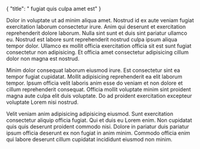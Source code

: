{
  "title": " fugiat quis culpa amet est"
}

Dolor in voluptate ut ad minim aliqua amet. Nostrud id ex aute veniam fugiat exercitation laborum consectetur irure. Anim qui deserunt et exercitation reprehenderit dolore laborum. Nulla sint sunt et duis sint pariatur ullamco eu. Nostrud est labore sunt reprehenderit nostrud culpa ipsum aliqua tempor dolor. Ullamco ex mollit officia exercitation officia sit est sunt fugiat consectetur non adipisicing. Et officia amet consectetur adipisicing cillum dolor non magna est nostrud.

Minim dolor consequat laborum eiusmod irure. Est consectetur sint ea tempor fugiat cupidatat. Mollit adipisicing reprehenderit ea elit laborum tempor. Ipsum officia velit laboris anim esse do veniam et non dolore et cillum reprehenderit consequat. Officia mollit voluptate minim sint proident magna aute culpa elit duis voluptate. Do ad proident exercitation excepteur voluptate Lorem nisi nostrud.

Velit veniam anim adipisicing adipisicing eiusmod. Sunt exercitation consectetur aliquip officia fugiat. Qui et duis eu Lorem enim. Non cupidatat quis quis deserunt proident commodo nisi. Dolore in pariatur duis pariatur ipsum officia deserunt ex non fugiat in anim minim. Commodo officia enim qui labore deserunt cillum cupidatat incididunt eiusmod non minim.